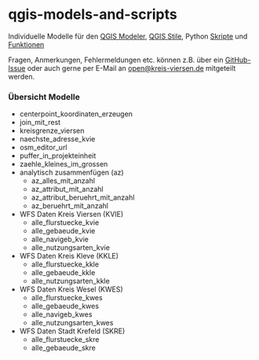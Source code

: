 # qgis-models-and-scripts
Individuelle Modelle für den [QGIS Modeler](https://docs.qgis.org/latest/de/docs/user_manual/processing/modeler.html), [QGIS Stile](https://docs.qgis.org/latest/de/docs/user_manual/appendices/qgis_file_formats.html?highlight=qml#qml-the-qgis-style-file-format), Python [Skripte](https://docs.qgis.org/latest/de/docs/user_manual/processing/scripts.html) und [Funktionen](https://docs.qgis.org/latest/de/docs/user_manual/working_with_vector/expression.html#function-editor)

Fragen, Anmerkungen, Fehlermeldungen etc. können z.B. über ein [GitHub-Issue](https://github.com/kreis-viersen/qgis-models-and-scripts/issues) oder auch gerne per E-Mail an [open@kreis-viersen.de](mailto:open@kreis-viersen.de) mitgeteilt werden.

### Übersicht Modelle

- centerpoint_koordinaten_erzeugen
- join_mit_rest
- kreisgrenze_viersen
- naechste_adresse_kvie
- osm_editor_url
- puffer_in_projekteinheit
- zaehle_kleines_im_grossen
- analytisch zusammenfügen (az)
  - az_alles_mit_anzahl
  - az_attribut_mit_anzahl
  - az_attribut_beruehrt_mit_anzahl
  - az_beruehrt_mit_anzahl
- WFS Daten Kreis Viersen (KVIE)
  - alle_flurstuecke_kvie
  - alle_gebaeude_kvie
  - alle_navigeb_kvie
  - alle_nutzungsarten_kvie
- WFS Daten Kreis Kleve (KKLE)
  - alle_flurstuecke_kkle
  - alle_gebaeude_kkle
  - alle_nutzungsarten_kkle
- WFS Daten Kreis Wesel (KWES)
  - alle_flurstuecke_kwes
  - alle_gebaeude_kwes
  - alle_navigeb_kwes
  - alle_nutzungsarten_kwes
- WFS Daten Stadt Krefeld (SKRE)
  - alle_flurstuecke_skre
  - alle_gebaeude_skre
